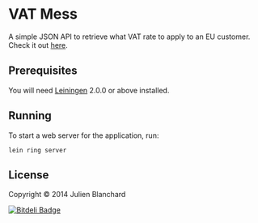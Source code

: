 # VAT Mess

A simple JSON API to retrieve what VAT rate to apply to an EU customer. Check it out [here](http://vatmess.herokuapp.com).

## Prerequisites

You will need [Leiningen][] 2.0.0 or above installed.

[leiningen]: https://github.com/technomancy/leiningen

## Running

To start a web server for the application, run:

    lein ring server

## License

Copyright © 2014 Julien Blanchard


[![Bitdeli Badge](https://d2weczhvl823v0.cloudfront.net/julienXX/vatmess/trend.png)](https://bitdeli.com/free "Bitdeli Badge")

